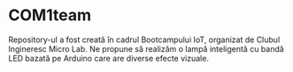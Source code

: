 # COM1team
Repository-ul a fost creată în cadrul Bootcampului IoT, organizat de Clubul Ingineresc Micro Lab.  Ne propune să realizăm o lampă inteligentă cu bandă LED bazată pe Arduino care are diverse efecte vizuale.
